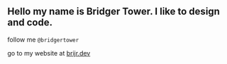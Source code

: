 ## Hello my name is Bridger Tower. I like to design and code. 

follow me `@bridgertower`

go to my website at [brijr.dev](https://brijr.dev)
